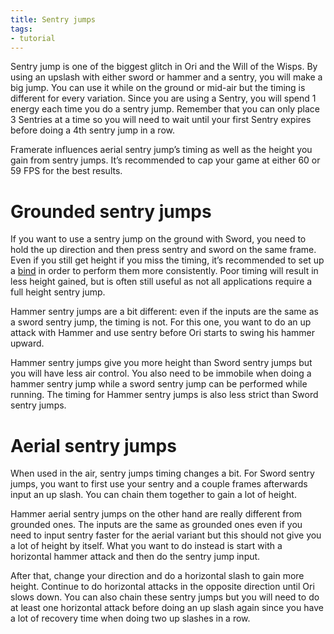 ```yaml
---
title: Sentry jumps
tags:
- tutorial
---
```


Sentry jump is one of the biggest glitch in Ori and the Will of the Wisps. By using an upslash with either sword or hammer and a sentry, you will make a big jump. You can use it while on the ground or mid-air but the timing is different for every variation.
Since you are using a Sentry, you will spend 1 energy each time you do a sentry jump. Remember that you can only place 3 Sentries at a time so you will need to wait until your first Sentry expires before doing a 4th sentry jump in a row.

Framerate influences aerial sentry jump’s timing as well as the height you gain from sentry jumps. It’s recommended to cap your game at either 60 or 59 FPS for the best results.

# Grounded sentry jumps

If you want to use a sentry jump on the ground with Sword, you need to hold the up direction and then press sentry and sword on the same frame. Even if you still get height if you miss the timing, it’s recommended to set up a [bind](features/keybinds) in order to perform them more consistently. Poor timing will result in less height gained, but is often still useful as not all applications require a full height sentry jump.

<youtube-video id="_WCxGRaR7mI" />

Hammer sentry jumps are a bit different: even if the inputs are the same as a sword sentry jump, the timing is not. For this one, you want to do an up attack with Hammer and use sentry before Ori starts to swing his hammer upward.

<youtube-video id="YG7CQ9jIDZI" />

Hammer sentry jumps give you more height than Sword sentry jumps but you will have less air control. You also need to be immobile when doing a hammer sentry jump while a sword sentry jump can be performed while running.
The timing for Hammer sentry jumps is also less strict than Sword sentry jumps.

# Aerial sentry jumps

When used in the air, sentry jumps timing changes a bit.
For Sword sentry jumps, you want to first use your sentry and a couple frames afterwards input an up slash. You can chain them together to gain a lot of height.

<youtube-video id="jR5eEe0YpqQ" />

Hammer aerial sentry jumps on the other hand are really different from grounded ones. The inputs are the same as grounded ones even if you need to input sentry faster for the aerial variant but this should not give you a lot of height by itself. What you want to do instead is start with a horizontal hammer attack and then do the sentry jump input.

After that, change your direction and do a horizontal slash to gain more height. Continue to do horizontal attacks in the opposite direction until Ori slows down. You can also chain these sentry jumps but you will need to do at least one horizontal attack before doing an up slash again since you have a lot of recovery time when doing two up slashes in a row. 

<youtube-video id="GgXAUQraIM4" />
